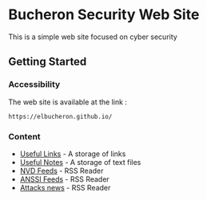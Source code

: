 # Bucheron Security Web Site

This is a simple web site focused on cyber security

## Getting Started

### Accessibility

The web site is available at the link :

```
https://elbucheron.github.io/
```

### Content

* [Useful Links](https://elbucheron.github.io/index.html) - A storage of links
* [Useful Notes](https://elbucheron.github.io/textFiles.html) - A storage of text files
* [NVD Feeds](https://elbucheron.github.io/nvdFeeds.html) - RSS Reader
* [ANSSI Feeds](https://elbucheron.github.io/actualite.html) - RSS Reader
* [Attacks news](https://elbucheron.github.io/attacksNews.html) - RSS Reader
